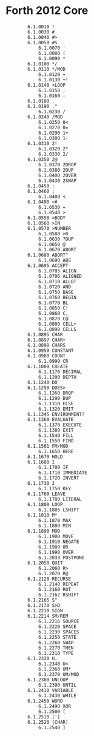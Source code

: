 

# Forth 2012 Core

	        6.1.0010 !
            6.1.0030 #
            6.1.0040 #>
            6.1.0050 #S
                6.1.0070 '
                6.1.0080 (
                6.1.0090 *
            6.1.0100 */
            6.1.0110 */MOD
                6.1.0120 +
                6.1.0130 +!
            6.1.0140 +LOOP
                6.1.0150 ,
                6.1.0160 -
            6.1.0180 .
            6.1.0190 ."
                6.1.0230 /
            6.1.0240 /MOD
                6.1.0250 0<
                6.1.0270 0=
                6.1.0290 1+
                6.1.0300 1-
            6.1.0310 2!
                6.1.0320 2*
                6.1.0330 2/
            6.1.0350 2@
                6.1.0370 2DROP
                6.1.0380 2DUP
                6.1.0400 2OVER
                6.1.0430 2SWAP
            6.1.0450 :
            6.1.0460 ;
                6.1.0480 <
            6.1.0490 <#
                6.1.0530 =
                6.1.0540 >
            6.1.0550 >BODY
            6.1.0560 >IN
            6.1.0570 >NUMBER
                6.1.0580 >R
                6.1.0630 ?DUP
                6.1.0650 @
                6.1.0670 ABORT
            6.1.0680 ABORT"
                6.1.0690 ABS
            6.1.0695 ACCEPT
                6.1.0705 ALIGN
                6.1.0706 ALIGNED
                6.1.0710 ALLOT
                6.1.0720 AND
                6.1.0750 BASE
                6.1.0760 BEGIN
                6.1.0770 BL
                6.1.0850 C!
                6.1.0860 C,
                6.1.0870 C@
                6.1.0880 CELL+
                6.1.0890 CELLS
            6.1.0895 CHAR
            6.1.0897 CHAR+
            6.1.0898 CHARS
            6.1.0950 CONSTANT
            6.1.0980 COUNT
                6.1.0990 CR
            6.1.1000 CREATE
                6.1.1170 DECIMAL
                6.1.1200 DEPTH
            6.1.1240 DO
            6.1.1250 DOES>
                6.1.1260 DROP
                6.1.1290 DUP
                6.1.1310 ELSE
                6.1.1320 EMIT
            6.1.1345 ENVIRONMENT?
            6.1.1360 EVALUATE
                6.1.1370 EXECUTE
                6.1.1380 EXIT
                6.1.1540 FILL
                6.1.1550 FIND
            6.1.1561 FM/MOD
                6.1.1650 HERE
            6.1.1670 HOLD
            6.1.1680 I
                6.1.1700 IF
                6.1.1710 IMMEDIATE
                6.1.1720 INVERT
            6.1.1730 J
                6.1.1750 KEY
            6.1.1760 LEAVE
                6.1.1780 LITERAL
            6.1.1800 LOOP
                6.1.1805 LSHIFT
            6.1.1810 M*
                6.1.1870 MAX
                6.1.1880 MIN
            6.1.1890 MOD
                6.1.1900 MOVE
                6.1.1910 NEGATE
                6.1.1980 OR
                6.1.1990 OVER
                6.1.2033 POSTPONE
            6.1.2050 QUIT
                6.1.2060 R>
                6.1.2070 R@
            6.1.2120 RECURSE
                6.1.2140 REPEAT
                6.1.2160 ROT
                6.1.2162 RSHIFT
            6.1.2165 S"
            6.1.2170 S>D
            6.1.2210 SIGN
            6.1.2214 SM/REM
                6.1.2216 SOURCE
                6.1.2220 SPACE
                6.1.2230 SPACES
                6.1.2250 STATE
                6.1.2260 SWAP
                6.1.2270 THEN
                6.1.2310 TYPE
            6.1.2320 U.
                6.1.2340 U<
                6.1.2360 UM*
                6.1.2370 UM/MOD
            6.1.2380 UNLOOP
                6.1.2390 UNTIL
            6.1.2410 VARIABLE
                6.1.2430 WHILE
            6.1.2450 WORD
                6.1.2490 XOR
                6.1.2500 [
            6.1.2510 [']
            6.1.2520 [CHAR]
                6.1.2540 ]


